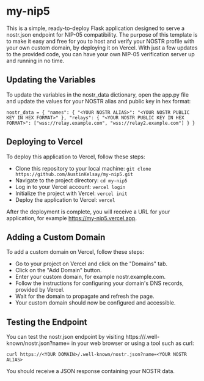 # my-nip5

This is a simple, ready-to-deploy Flask application designed to serve a nostr.json endpoint for NIP-05 compatibility. The purpose of this template is to make it easy and free for you to host and verify your NOSTR profile with your own custom domain, by deploying it on Vercel. With just a few updates to the provided code, you can have your own NIP-05 verification server up and running in no time.

## Updating the Variables

To update the variables in the nostr_data dictionary, open the app.py file and update the values for your NOSTR alias and public key in hex format:

`nostr_data = {
    "names": {
        "<YOUR NOSTR ALIAS>": "<YOUR NOSTR PUBLIC KEY IN HEX FORMAT>"
    },
    "relays": {
        "<YOUR NOSTR PUBLIC KEY IN HEX FORMAT>": ["wss://relay.example.com", "wss://relay2.example.com"]
    }
}`

## Deploying to Vercel

To deploy this application to Vercel, follow these steps:

- Clone this repository to your local machine:
`git clone https://github.com/AustinKelsay/my-nip5.git`
- Navigate to the project directory:
`cd my-nip5`
- Log in to your Vercel account:
`vercel login`
- Initialize the project with Vercel:
`vercel init`
- Deploy the application to Vercel:
`vercel`

After the deployment is complete, you will receive a URL for your application, for example https://my-nip5.vercel.app.

## Adding a Custom Domain

To add a custom domain on Vercel, follow these steps:

- Go to your project on Vercel and click on the "Domains" tab.
- Click on the "Add Domain" button.
- Enter your custom domain, for example nostr.example.com.
- Follow the instructions for configuring your domain's DNS records, provided by Vercel.
- Wait for the domain to propagate and refresh the page.
- Your custom domain should now be configured and accessible.

## Testing the Endpoint

You can test the nostr.json endpoint by visiting https://<YOUR DOMAIN>/.well-known/nostr.json?name=<YOUR NOSTR ALIAS> in your web browser or using a tool such as curl:

`curl https://<YOUR DOMAIN>/.well-known/nostr.json?name=<YOUR NOSTR ALIAS>`

You should receive a JSON response containing your NOSTR data.
